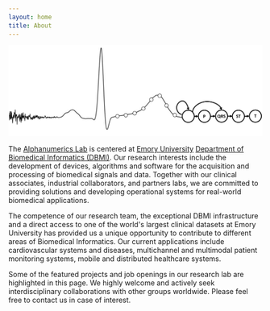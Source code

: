 ```yaml
---
layout: home
title: About
---
```

![Logo](/assets/img/CardiacCycleLogo.png)

The [Alphanumerics Lab](https://alphanumericslab.github.io) is centered at [Emory University](https://www.emory.edu) [Department of Biomedical Informatics (DBMI)](https://med.emory.edu/departments/biomedical-informatics/index.html). Our research interests include the development of devices, algorithms and software for the acquisition and processing of biomedical signals and data. Together with our clinical associates, industrial collaborators, and partners labs, we are committed to providing solutions and developing operational systems for real-world biomedical applications.

The competence of our research team, the exceptional DBMI infrastructure and a direct access to one of the world's largest clinical datasets at Emory University has provided us a unique opportunity to contribute to different areas of Biomedical Informatics. Our current applications include cardiovascular systems and diseases, multichannel and multimodal patient monitoring systems, mobile and distributed healthcare systems.

Some of the featured projects and job openings in our research lab are highlighted in this page. We highly welcome and actively seek interdisciplinary collaborations with other groups worldwide. Please feel free to contact us in case of interest.
